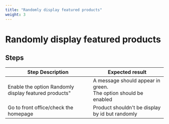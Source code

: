 ```yaml
---
title: "Randomly display featured products"
weight: 3
---
```


# Randomly display featured products
## Steps
| Step Description | Expected result |
| ----- | ----- |
| Enable the option Randomly display featured products" | A message should appear in green.<br>The option should be enabled |
| Go to front office/check the homepage | Product shouldn't be display by id but randomly |
